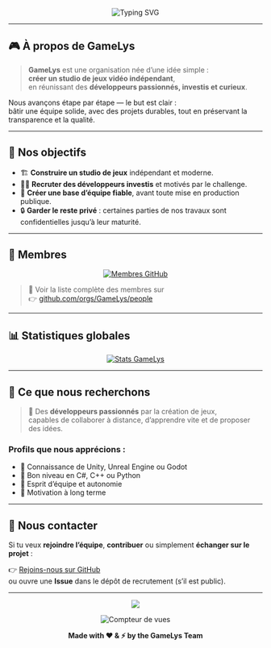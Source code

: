 <!-- README pour GameLys - placé dans .github/profile/README.md -->

<p align="center">
  <img src="https://readme-typing-svg.herokuapp.com?font=Fira+Code&weight=600&size=26&duration=3000&pause=1000&color=FF00FF&center=true&vCenter=true&width=600&lines=Bienvenue+chez+GameLys+🎮;Créons+ensemble+le+studio+de+jeux+de+demain;Magenta+%2B+Blanc+%3D+Passion!" alt="Typing SVG">
</p>

---

## 🎮 À propos de GameLys

> **GameLys** est une organisation née d’une idée simple :  
> **créer un studio de jeux vidéo indépendant**,  
> en réunissant des **développeurs passionnés, investis et curieux**.

Nous avançons étape par étape — le but est clair :  
bâtir une équipe solide, avec des projets durables, tout en préservant la transparence et la qualité.

---

## 💼 Nos objectifs

- 🏗️ **Construire un studio de jeux** indépendant et moderne.  
- 👨‍💻 **Recruter des développeurs investis** et motivés par le challenge.  
- 🤝 **Créer une base d’équipe fiable**, avant toute mise en production publique.  
- 🔒 **Garder le reste privé** : certaines parties de nos travaux sont confidentielles jusqu’à leur maturité.

---

## 👥 Membres

<p align="center">
  <a href="https://github.com/orgs/GameLys/people">
    <img src="https://img.shields.io/github/followers/GameLys?label=Membres%20actifs&logo=github&color=ff00ff&style=for-the-badge" alt="Membres GitHub" />
  </a>
</p>

> 🔗 Voir la liste complète des membres sur  
> 👉 [github.com/orgs/GameLys/people](https://github.com/orgs/GameLys/people)

---

## 📊 Statistiques globales

<p align="center">
  <a href="https://github.com/GameLys">
    <img src="https://github-readme-stats.vercel.app/api?username=GameLys&show_icons=true&theme=dracula&hide_border=true&title_color=ff00ff&icon_color=ff00ff&text_color=ffffff&bg_color=00000000" alt="Stats GameLys" />
  </a>
</p>

---

## 🚀 Ce que nous recherchons

> 🎯 Des **développeurs passionnés** par la création de jeux,  
> capables de collaborer à distance, d’apprendre vite et de proposer des idées.  

### Profils que nous apprécions :
- 🔹 Connaissance de Unity, Unreal Engine ou Godot  
- 🔹 Bon niveau en C#, C++ ou Python  
- 🔹 Esprit d’équipe et autonomie  
- 🔹 Motivation à long terme

---

## 💬 Nous contacter

Si tu veux **rejoindre l’équipe**, **contribuer** ou simplement **échanger sur le projet** :

👉 [Rejoins-nous sur GitHub](https://github.com/GameLys)  
ou ouvre une **Issue** dans le dépôt de recrutement (s’il est public).

---

<p align="center">
  <img src="https://img.shields.io/badge/Thème-Magenta_&_Blanc-ff00ff?style=for-the-badge&logo=starship&logoColor=white" />
</p>

<p align="center">
  <img src="https://komarev.com/ghpvc/?username=GameLys&label=Vues%20du%20profil&color=ff00ff&style=flat-square" alt="Compteur de vues" />
</p>

<p align="center">
  <b>Made with ❤️ & ⚡ by the GameLys Team</b>
</p>
